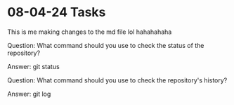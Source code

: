 # 08-04-24 Tasks

This is me making changes to the md file lol hahahahaha

Question: What command should you use to check the status of the repository?

Answer: git status

Question: What command should you use to check the repository's history?

Answer: git log
